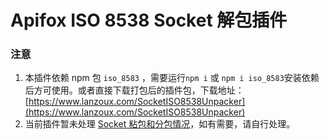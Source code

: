 # Apifox ISO 8538 Socket 解包插件

### 注意

1. 本插件依赖 npm 包 `iso_8583` ，需要运行`npm i` 或 `npm i iso_8583`安装依赖后方可使用。或者直接下载打包后的插件包，下载地址：[https://www.lanzoux.com/SocketISO8538Unpacker](https://www.lanzoux.com/SocketISO8538Unpacker)
2. 当前插件暂未处理 [Socket 粘包和分包情况](https://www.apifox.cn/help/reference/socket-stick/)，如有需要，请自行处理。